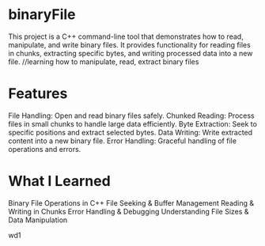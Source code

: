 # binaryFile
This project is a C++ command-line tool that demonstrates how to read, manipulate, and write binary files. It provides functionality for reading files in chunks, extracting specific bytes, and writing processed data into a new file.
//learning how to manipulate, read, extract binary files

# Features
File Handling: Open and read binary files safely.
Chunked Reading: Process files in small chunks to handle large data efficiently.
Byte Extraction: Seek to specific positions and extract selected bytes.
Data Writing: Write extracted content into a new binary file.
Error Handling: Graceful handling of file operations and errors.

# What I Learned
Binary File Operations in C++
File Seeking & Buffer Management
Reading & Writing in Chunks
Error Handling & Debugging
Understanding File Sizes & Data Manipulation


wd1
